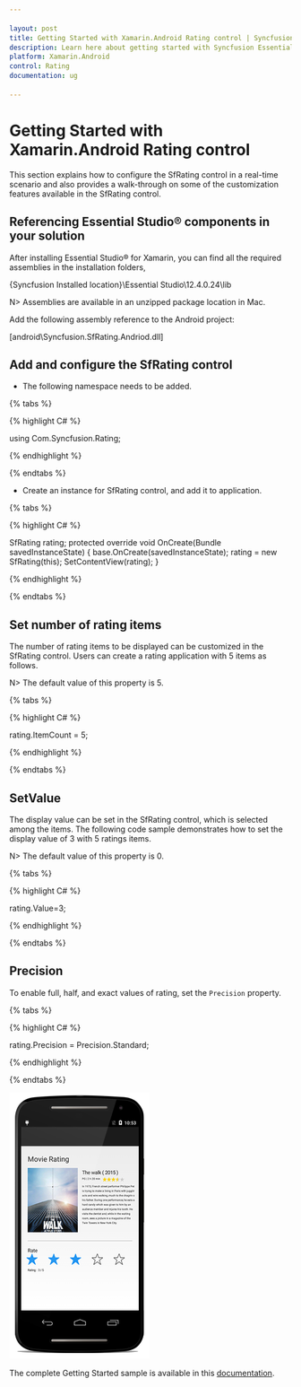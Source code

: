 ```yaml
---

layout: post
title: Getting Started with Xamarin.Android Rating control | Syncfusion
description: Learn here about getting started with Syncfusion Essential Xamarin.Android Rating control, and more.
platform: Xamarin.Android
control: Rating
documentation: ug

---
```


# Getting Started with Xamarin.Android Rating control

This section explains how to configure the SfRating control in a real-time scenario and also provides a walk-through on some of the customization features available in the SfRating control.

## Referencing Essential Studio® components in your solution

After installing Essential Studio® for Xamarin, you can find all the required assemblies in the installation folders,

{Syncfusion Installed location}\Essential Studio\12.4.0.24\lib

N> Assemblies are available in an unzipped package location in Mac.

Add the following assembly reference to the Android project:

[android\Syncfusion.SfRating.Andriod.dll]

## Add and configure the SfRating control

* The following namespace needs to be added.

{% tabs %}

{% highlight C# %}

using Com.Syncfusion.Rating;
	
{% endhighlight %}

{% endtabs %}

* Create an instance for SfRating control, and add it to application.

{% tabs %}

{% highlight C# %}

SfRating rating;
protected override void OnCreate(Bundle savedInstanceState)
{
    base.OnCreate(savedInstanceState);
    rating = new SfRating(this);
    SetContentView(rating);
}
	
{% endhighlight %}

{% endtabs %}

## Set number of rating items

The number of rating items to be displayed can be customized in the SfRating control. Users can create a rating application with 5 items as follows.

N> The default value of this property is 5.

{% tabs %}

{% highlight C# %}

rating.ItemCount = 5;

{% endhighlight %}

{% endtabs %}

## SetValue

The display value can be set in the SfRating control, which is selected among the items. The following code sample demonstrates how to set the display value of 3 with 5 ratings items.

N> The default value of this property is 0.

{% tabs %}

{% highlight C# %}

rating.Value=3;

{% endhighlight %}

{% endtabs %}

## Precision

To enable full, half, and exact values of rating, set the `Precision` property.

{% tabs %}

{% highlight C# %}

rating.Precision = Precision.Standard;

{% endhighlight %}

{% endtabs %}

![SfRating application](images/gettingstarted.png)

The complete Getting Started sample is available in this [documentation](http://www.syncfusion.com/downloads/support/directtrac/general/ze/SfRating_GettingStarted-436521212.zip).


